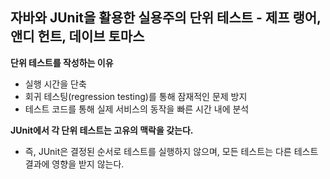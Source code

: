 ## 자바와 JUnit을 활용한 실용주의 단위 테스트 - 제프 랭어, 앤디 헌트, 데이브 토마스

**단위 테스트를 작성하는 이유**

- 실행 시간을 단축
- 회귀 테스팅(regression testing)를 통해 잠재적인 문제 방지
- 테스트 코드를 통해 실제 서비스의 동작을 빠른 시간 내에 분석

**JUnit에서 각 단위 테스트는 고유의 맥락을 갖는다.**

- 즉, JUnit은 결정된 순서로 테스트를 실행하지 않으며, 모든 테스트는 다른 테스트 결과에 영향을 받지 않는다.
